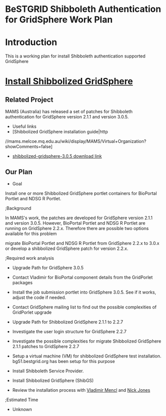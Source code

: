 # BeSTGRID Shibboleth Authentication for GridSphere Work Plan

# Introduction

This is a working plan for install Shibboleth authentication supported GridSphere

# [Install Shibbolized GridSphere](http://support.csi.ac.nz:8080/browse/BG-136)

## Related Project

MAMS (Australia) has released a set of patches for Shibboleth authentication for GridSphere version 2.1.1 and version 3.0.5.

- Useful links
- [Shibbolized GridSphere installation guide|http

//mams.melcoe.mq.edu.au/wiki/display/MAMS/Virtual+Organization?showComments=false]
- [shibbolized-gridsphere-3.0.5 download link](http://www.federation.org.au/software/shibbolized-gridsphere-3.0.5.zip)

## Our Plan

- Goal

Install one or more Shibbolized GridSphere portlet containers for BioPortal Portlet and NDSG R Portlet.

;Background

In MAMS's work, the patches are developed for GridSphere version 2.1.1 and version 3.0.5. However, BioPortal Portlet and NDSG R Portlet are running on GridSphere 2.2.x. Therefore there are possible two options available for this problem

migrate BioPortal Portlet and NDSG R Portlet from GridSphere 2.2.x to 3.0.x or develop a shibbolized GridSphere patch for version 2.2.x.

;Required work analysis

- Upgrade Path for GridSphere 3.0.5
	
- Contact Vladimir for BioPortal component details from the GridPorlet packages
		
- Install the job submission portlet into GridSphere 3.0.5.  See if it works, adjust the code if needed.
- Contact GridSphere mailing list to find out the possible complexities of GridPorlet upgrade

- Upgrade Path for Shibbolized GridSphere 2.1.1 to 2.2.7
	
- Investigate the user login structure for GridSphere 2.2.7
- Investigate the possible complexities for migrate Shibbolized GridSphere 2.1.1 patches to GridSphere 2.2.7

- Setup a virtual machine (VM) for shibbolized GridSphere test installation. bg51.bestgrid.org has been setup for this purpose
- Install Shibboleth Service Provider.
- Install Shibbolized GridSphere (ShibGS)
- Review the installation process with [Vladimir Mencl](vladimirbestgridorg.md) and [Nick Jones](nickdjonesbestgridorg.md)

;Estimated Time

- Unknown
